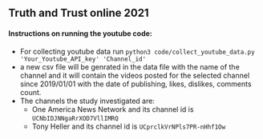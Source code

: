 ## Truth and Trust online 2021

#### Instructions on running the youtube code:
- For collecting youtube data run ```python3 code/collect_youtube_data.py 'Your_Youtube_API_key' 'Channel_id' ```
- a new csv file will be genrated in the data file with the name of the channel and it will contain the videos posted for the selected channel since 2019/01/01 with the date of publishing, likes, dislikes, comments count.
- The channels the study investigated are:
    - One America News Network and its channel id is ```UCNbIDJNNgaRrXOD7VllIMRQ```
    - Tony Heller and its channel id is ```UCprclkVrNPls7PR-nHhf1Ow```
